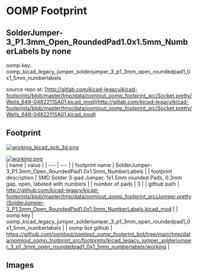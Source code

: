 # OOMP Footprint  
## SolderJumper-3_P1.3mm_Open_RoundedPad1.0x1.5mm_NumberLabels  by none  
  
oomp key: oomp_kicad_legacy_jumper_solderjumper_3_p1_3mm_open_roundedpad1_0x1_5mm_numberlabels  
  
source repo at: [http://gitlab.com/kicad-legacy/kicad-footprints/blob/master/tmp/data/oomlout_oomp_footprint_src/Socket.pretty/Wells_648-0482211SA01.kicad_mod](http://gitlab.com/kicad-legacy/kicad-footprints/blob/master/tmp/data/oomlout_oomp_footprint_src/Socket.pretty/Wells_648-0482211SA01.kicad_mod)  
## Footprint  
  
[![working_kicad_pcb_3d.png](working_kicad_pcb_3d_600.png)](working_kicad_pcb_3d.png)  
  
[![working.png](working_600.png)](working.png)  
| name | value | 
| --- | --- | 
| footprint name | SolderJumper-3_P1.3mm_Open_RoundedPad1.0x1.5mm_NumberLabels | 
| footprint description | SMD Solder 3-pad Jumper, 1x1.5mm rounded Pads, 0.3mm gap, open, labeled with numbers | 
| number of pads | 3 | 
| github path | http://github.com/kicad-legacy/kicad-footprints/blob/master/tmp/data/oomlout_oomp_footprint_src/Jumper.pretty/SolderJumper-3_P1.3mm_Open_RoundedPad1.0x1.5mm_NumberLabels.kicad_mod | 
| oomp key | oomp_kicad_legacy_jumper_solderjumper_3_p1_3mm_open_roundedpad1_0x1_5mm_numberlabels | 
| oomp bot github | https://github.com/oomlout/oomlout_oomp_footprint_bot/tree/main/tmp/data/oomlout_oomp_footprint_src/footprints/kicad_legacy_jumper_solderjumper_3_p1_3mm_open_roundedpad1_0x1_5mm_numberlabels/working | 
## Images  
